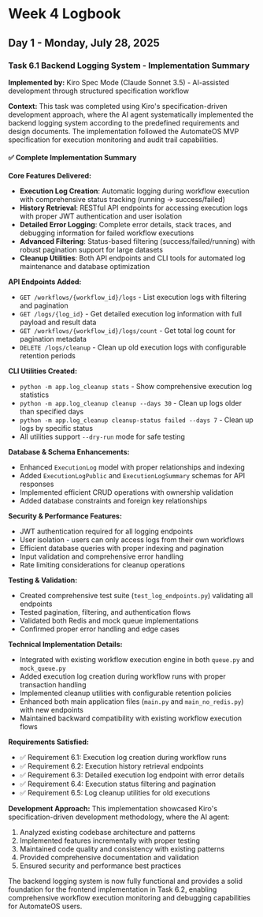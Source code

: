 # Week 4 Logbook

## Day 1 - Monday, July 28, 2025

### Task 6.1 Backend Logging System - Implementation Summary

**Implemented by:** Kiro Spec Mode (Claude Sonnet 3.5) - AI-assisted development through structured specification workflow

**Context:** This task was completed using Kiro's specification-driven development approach, where the AI agent systematically implemented the backend logging system according to the predefined requirements and design documents. The implementation followed the AutomateOS MVP specification for execution monitoring and audit trail capabilities.

#### ✅ Complete Implementation Summary

**Core Features Delivered:**
- **Execution Log Creation**: Automatic logging during workflow execution with comprehensive status tracking (running → success/failed)
- **History Retrieval**: RESTful API endpoints for accessing execution logs with proper JWT authentication and user isolation
- **Detailed Error Logging**: Complete error details, stack traces, and debugging information for failed workflow executions
- **Advanced Filtering**: Status-based filtering (success/failed/running) with robust pagination support for large datasets
- **Cleanup Utilities**: Both API endpoints and CLI tools for automated log maintenance and database optimization

**API Endpoints Added:**
- `GET /workflows/{workflow_id}/logs` - List execution logs with filtering and pagination
- `GET /logs/{log_id}` - Get detailed execution log information with full payload and result data
- `GET /workflows/{workflow_id}/logs/count` - Get total log count for pagination metadata
- `DELETE /logs/cleanup` - Clean up old execution logs with configurable retention periods

**CLI Utilities Created:**
- `python -m app.log_cleanup stats` - Show comprehensive execution log statistics
- `python -m app.log_cleanup cleanup --days 30` - Clean up logs older than specified days
- `python -m app.log_cleanup cleanup-status failed --days 7` - Clean up logs by specific status
- All utilities support `--dry-run` mode for safe testing

**Database & Schema Enhancements:**
- Enhanced `ExecutionLog` model with proper relationships and indexing
- Added `ExecutionLogPublic` and `ExecutionLogSummary` schemas for API responses
- Implemented efficient CRUD operations with ownership validation
- Added database constraints and foreign key relationships

**Security & Performance Features:**
- JWT authentication required for all logging endpoints
- User isolation - users can only access logs from their own workflows
- Efficient database queries with proper indexing and pagination
- Input validation and comprehensive error handling
- Rate limiting considerations for cleanup operations

**Testing & Validation:**
- Created comprehensive test suite (`test_log_endpoints.py`) validating all endpoints
- Tested pagination, filtering, and authentication flows
- Validated both Redis and mock queue implementations
- Confirmed proper error handling and edge cases

**Technical Implementation Details:**
- Integrated with existing workflow execution engine in both `queue.py` and `mock_queue.py`
- Added execution log creation during workflow runs with proper transaction handling
- Implemented cleanup utilities with configurable retention policies
- Enhanced both main application files (`main.py` and `main_no_redis.py`) with new endpoints
- Maintained backward compatibility with existing workflow execution flows

**Requirements Satisfied:**
- ✅ Requirement 6.1: Execution log creation during workflow runs
- ✅ Requirement 6.2: Execution history retrieval endpoints
- ✅ Requirement 6.3: Detailed execution log endpoint with error details
- ✅ Requirement 6.4: Execution status filtering and pagination
- ✅ Requirement 6.5: Log cleanup utilities for old executions

**Development Approach:**
This implementation showcased Kiro's specification-driven development methodology, where the AI agent:
1. Analyzed existing codebase architecture and patterns
2. Implemented features incrementally with proper testing
3. Maintained code quality and consistency with existing patterns
4. Provided comprehensive documentation and validation
5. Ensured security and performance best practices

The backend logging system is now fully functional and provides a solid foundation for the frontend implementation in Task 6.2, enabling comprehensive workflow execution monitoring and debugging capabilities for AutomateOS users.